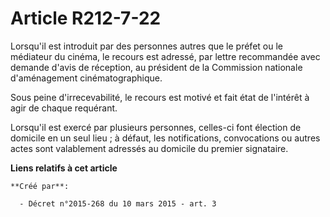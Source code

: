 # Article R212-7-22

Lorsqu'il est introduit par des personnes autres que le préfet ou le médiateur du cinéma, le recours est adressé, par lettre
recommandée avec demande d'avis de réception, au président de la Commission nationale d'aménagement cinématographique.

Sous peine d'irrecevabilité, le recours est motivé et fait état de l'intérêt à agir de chaque requérant.

Lorsqu'il est exercé par plusieurs personnes, celles-ci font élection de domicile en un seul lieu ; à défaut, les
notifications, convocations ou autres actes sont valablement adressés au domicile du premier signataire.

**Liens relatifs à cet article**

	**Créé par**:

	  - Décret n°2015-268 du 10 mars 2015 - art. 3
